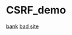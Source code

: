 # CSRF_demo
[bank](https://paul90317.github.io/CSRF_demo/)
[bad site](http://paul90317.github.io/CSRF_demo/badman/badsite.html)
